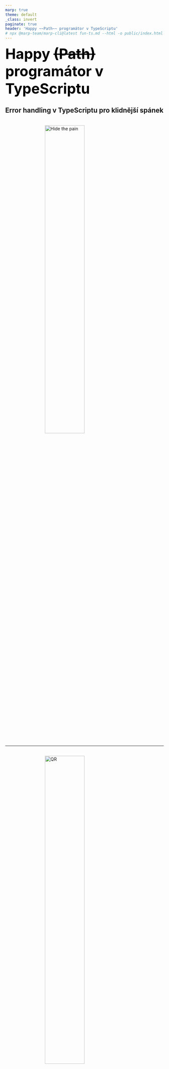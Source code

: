 ```yaml
---
marp: true
theme: default
_class: invert
paginate: true
header: 'Happy ~~Path~~ programátor v TypeScriptu'
# npx @marp-team/marp-cli@latest fun-ts.md --html -o public/index.html
---
```


<style>
  @import url('https://fonts.googleapis.com/css?family=Roboto&display=swap&subset=latin,latin-ext');
  section:not(code) {
    font-family: Roboto;
  }
  section.invert h1 {
    color: white;
  }
  section.invert header {
    color: #a0a0a0;
  }
  section header {
    color: #606060;
  }
  h1 {
    font-size: 1.5rem;
    margin: 0;
    color: black;
  }
  section header, section footer {
    padding: 0 0.5rem;
  }
  section {
    padding: 1.5rem;
    justify-content: start;
    display: block;
  }
  img {
    max-width: 100%;
  }
  :root {
    font-size: 30px;
  }
  section.invert {
    --color-foreground: white;
    background-color: #0f0f0f;
  }
  section {
    --color-foreground: black;
    background-color: #f1f1f1;
  }
  .center {
    margin: 0 auto;
    display: block;
  }
  img {
    vertical-align: middle;
    max-width: 100%;
  }
  code {
    background-color: #d0d0d0;
  }
  p {
    margin: 1em 0 0;
  }
  .hljs-string {
    color: #016301;
  }
  .hljs-title.class_ {
    color: #970000;
    text-decoration: underline;
  }
  .hljs-keyword {
    color: #c30000;
  }
  .hljs-title.function_ {
    color: blue;
  }
</style>

<!-- představit se, říct background - weby, low-level, weby -->

# Happy ~~(Path)~~ programátor v TypeScriptu

## Error handling v TypeScriptu pro klidnější spánek

<br>
<img src="./assets/hidethepain.jpeg" alt="Hide the pain" width="50%" class="center" />

---

<!-- slidy k dispozici zde: -->

<br>
<img src="./assets/qr.png" alt="QR" width="50%" class="center" />

---

# Úvod
- Proč máme rádi TS? 
- Proč vývojáři upřednostňují TS před JS?

---

<!-- našeptávač funguje v IDE, TypeErrory vyřešeny za compile time -->

# Úvod
- Proč máme rádi TS? 
- Proč vývojáři upřednostňují TS před JS?

<img src="./assets/help.png" alt="Našeptávač" />

`Uncaught TypeError: Cannot read/set property '...' of null/undefined` <img src="./assets/pepe.png" alt="Tak určitě" width="50px">

---

<!-- pořád to je JavaScript -->

# ❌ `tsconfig.json`

Jak **NE**nastavit TypeScript:

```json
// tsconfig.json
{
  "compilerOptions": {
    "skipLibCheck": true,
    "allowJs": true,
    "resolveJsonModule": false,
    "strict": false,
    "noImplicitAny": false,
    "noUncheckedIndexedAccess": false,

    // ...
  }
}
```

**Od teď používáme TypeScript** <img src="./assets/pepe-why.gif" alt="Tak určitě" width="50px">

---
# ✅ `tsconfig.json`

```json
// tsconfig.json
{
  "compilerOptions": {
    "esModuleInterop": true, // zacházej s CommonJS/AMD/UMD moduly jako s ES6
    "skipLibCheck": false, // kontroluj typy .d.ts knihoven
    "allowJs": false,
    "resolveJsonModule": true, // import a from "./a.json" -> "bude mít typy" 
    "moduleDetection": "force", // všechno je modul

    "strict": true, // "vypíná" TS při false
    "noImplicitAny": true, // "vypíná" TS při false
    "noUncheckedIndexedAccess": true, // "vypíná" TS při false

    // ...
  }
}
```

[Matt Pocock: TSConfig Cheat Sheet](https://www.youtube.com/watch?v=eJXVEju3XLM) <img src="./assets/feelsgoodman.png" alt="JO vole" width="90px" />

---
# Standardní výjimky JavaScriptu
- Celkem **79** error typů v těchto kategoriích: `InternalError`, `RangeError`, `SyntaxError`, `TypeError`, `URIError`, `Error`.
- Z toho:
    - **38** syntax error typů
    - **23** type error typů
    - **18** zbytek
- Kompletní seznam: https://developer.mozilla.org/en-US/docs/Web/JavaScript/Reference/Errors

---

<!-- 18+ výjimek -->

# Standardní výjimky JavaScriptu
- Jak nám pomáhá TypeScript?
- **Zachytí `SyntaxError` a `TypeError` při kompilaci!**
- Dozvím se o potenciálních **61** JavaScript výjimkách při kompilaci! <img src="./assets/goodjob.gif" alt="JO vole" width="40px" />
- Zbývá si pohlídat **18** výjimek za runtime-u

---
# Co to vlastně jsou výjimky?

- Jak byste vysvětlili výjimky?

---
# GOTO

```cpp
void checkEvenOrNot(int num)
{
  if (num % 2 == 0)
    goto even; 
  else
    goto odd; 

even:
  printf("%d is even", num);
  return; 
odd:
  printf("%d is odd", num);
}
```

---
# Co to vlastně jsou výjimky?

```ts
function main() {
  try {
    buildRobot()
  } catch (e) {
    console.error("no skynet yet", err)
  }
  console.log("done")
}

function buildRobot() {
  if (Math.random() < 0.5) throw new Error("no robot")
  buildHead()
}
function buildHead() { 
  if (Math.random() < 0.5) throw new Error("no head")
  buildBrain()
}
function buildBrain() { 
  if (Math.random() < 0.5) throw new Error("no brain") 
  buildAiCells()
}
function buildAiCells() { if (Math.random() < 0.5) throw new Error("no cells") }
```

---
# Co to vlastně jsou výjimky?

```ts
let e = null

function main() {
  buildRobot()
  goto ok
err:
  console.error("no skynet yet", e)
  goto done
ok:
  console.log("done")
done:
}

function buildRobot() { 
  if (Math.random() < 0.5) {
    let e = new Error("no robot")
    goto err
  }
  buildHead()
}
function buildHead() { 
  if (Math.random() < 0.5) {
    let e = new Error("no head")
    goto err
  }
  buildBrain()
}
...
```

---
# Co to vlastně jsou výjimky?

- Umožňují funkcím vracet hodnotu dvěma způsoby (return a throw)
- Vrácení pomocí throw "přeskakuje" call stack až po první blok catch
- Co když zapomenu catch?
- Jak zde pomáhá TypeScript?
- A kde je problém?
- Jde to vymyslet lépe?

---
# Happy Path
- Co je to Happy Path?

```ts
async function savePost(): Promise<boolean> {...}

if (await savePost()) {
  // happy path
}
```
---

# Happy Path
- Co je to Unhappy Path?

```ts
async function savePost(): Promise<boolean> {...}

if (await savePost()) {
  // happy path
} else {
  // unhappy path
}
```
---
# Happy Path
- Ošetřit všechny větve je pracné

```ts
async function savePost(): Promise<boolean> {...}

try {
  if (await savePost()) {
    // happy path
  } else {
    // unhappy path
  }
} catch (e) {
  // unhappy path
}
```
---

<!-- zkompiluje se tento kód? -->

# Happy Path: Real World scénář

```ts
function getInput(): PostData | null | undefined {...}
async function savePostToDb(post: PostData): Promise<Post | null | undefined> {...}
async function sendPostViaEmail(post: Post): Promise<Post | null | undefined> {...}

async function savePost(): Promise<boolean> {
  // get input, save post, send post in email:
  try {
    const input = getInput()
    if (input) {
      const post = await savePostToDb(input)
      if (post) {
        const sentPost = await sendPostViaEmail(post)
        if (sentPost) {
          return true
        }
      }
    }
  } catch (e) {
    return false
  }
}
```

---
# Happy Path: Real World scénář

- Můžeme to vylepšit použitím Return Early Patternu:

```ts
function getInput(): PostData | null | undefined {...}
async function savePostToDb(post: PostData): Promise<Post | null | undefined> {...}
async function sendPostViaEmail(post: Post): Promise<Post | null | undefined> {...}

async function savePost(): Promise<boolean> {
  try {
    const input = getInput()
    if (!input) return false
    
    const post = await savePostToDb(input)
    if (!post) return false
    
    const sentPost = await sendPostViaEmail(post)
    return !!sentPost
  } catch (e) {
    return false
  }
}
```

---
# Co kdybychom se zbavili výjimek v našem kódu?

- Do funkcí `getInput`, `savePostToDb`, `sendPostViaEmail` přidáme try/catch blok, v catch bloku vrátíme `null/undefined/false`.
    - Sloučili jsme **Unhappy Path** výjimek v našem kódu - nyní stačí `if (result) {...}`
- Co udělat s `if (!...) return false` u řetězených operací (**WET**)?

```ts
async function savePost(): Promise<boolean> {
  const input = getInput()
  if (!input) return false
  
  const post = await savePostToDb(input)
  if (!post) return false
  
  const sentPost = await sendPostViaEmail(post)
  return !!sentPost
}
```
---
# Co kdybychom nahradili `null/undefined` v našem kódu?

- Knihovna `ts-results-es` a `Option` místo `null/undefined`
```ts
import { Option, Some, None } from "ts-results-es"

function getInput(): Option<PostData> {
  try {
    if (Math.random() < 0.5) return Some({...})
    return None
  } catch (e) {
    return None
  }
}
async function savePost(): Promise<boolean> {
  const input = getInput()
  if (input.isNone()) return false

  console.log(input.value)
  return true
}
```

---
<img src="./assets/some-1.png" alt="Some" width="60%" />

<img src="./assets/some-2.png" alt="Some" width="60%" />

---
# Přidáme `Result` z `ts-results-es`

```ts
import { Ok, Err, Result, Option, Some, None } from 'ts-results-es';

function getInput(): Option<PostData> { return Some({...}) }
async function savePostToDb(post: PostData): Promise<Result<Post, "db error">> { return Ok({...}) }
async function sendPostViaEmail(post: Post): Promise<Result<Post, "email error">> { return Ok(...) }

async function savePost(): Promise<Result<Post, "db error" | "email error" | "input error">> {
  const input = getInput()
  if (input.isNone()) return Err("input error")
  
  const post = await savePostToDb(input.value)
  if (post.isErr()) return post
  
  const sentPost = await sendPostViaEmail(post.value)
  return sentPost
}
```

---
# Zřetězíme operace pomocí `andThen`

```ts
import { Ok, Err, Result, Option, Some, None } from 'ts-results-es';

function getInput(): Option<PostData> {...}
async function savePostToDb(post: PostData): Promise<Result<Post, "db error">> {...}
async function sendPostViaEmail(post: Post): Promise<Result<Post, "email error">> {...}

async function savePost(): Promise<Result<Post, "db error" | "email error" | "input error">> {
  return getInput()
    .toResult("input error" as const)
    .toAsyncResult()
    .andThen(savePostToDb)
    .andThen(sendPostViaEmail)
    .promise
}
```

---
# Jak tohle pomohlo?

- Kde je unhappy a happy path?
- Jak to pomohlo?

```ts
const post = await savePost()
if (post.isErr()) {
  // all unhappy paths checked by compiler!
  // error is typed!
}
if (post.isOk()) {
  // happy path
}

```

---
# Happy Programátor

- Kde je unhappy a happy path?
- Jak to pomhlo?

<img src="./assets/result-2.png" alt="isOk" width="36%" />
<img src="./assets/result-3.png" alt="isErr" width="60%" />
<img src="./assets/result-1.png" alt="value" width="60%" />

---
# Další kroky?

- Projděte si [example projekt](https://github.com/lubosmato/fun-ts) a [ts-results-es](https://github.com/lune-climate/ts-results-es#example)
    - Dnes jsme jen lehce nakousli myšlenky z `ts-results-es`
- Zakomponujte `ts-results-es` do svého kódu:
    - Začněte u malých částí
    - K nové featurce přidejte špetku refaktoringu pomocí `Option` nebo `Result`
    - Ve vyšších úrovní abstrakce se můžete kdykoliv vrátit k výjimkám nebo `null | undefined` a dodržet zpětnou kompatibility
- Zajděte na limonádu/pivko s kolegy/kamarády a pobavte se o `ts-results-es`

---
# Děkuji za pozornost

<img src="./assets/hidethepain-2.jpg" alt="Happy" width="30%" class="center" />
